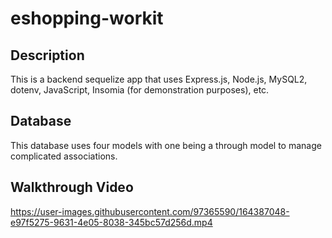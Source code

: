 # eshopping-workit

## Description
This is a backend sequelize app that uses Express.js, Node.js, MySQL2, dotenv, JavaScript, Insomia (for demonstration purposes), etc.

## Database
This database uses four models with one being a through model to manage complicated associations.

## Walkthrough Video


https://user-images.githubusercontent.com/97365590/164387048-e97f5275-9631-4e05-8038-345bc57d256d.mp4

